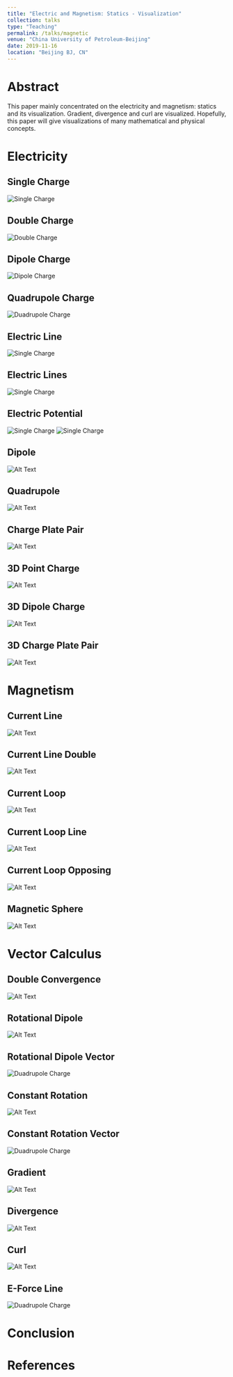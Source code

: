 ```yaml
---
title: "Electric and Magnetism: Statics - Visualization"
collection: talks
type: "Teaching"
permalink: /talks/magnetic
venue: "China University of Petroleum-Beijing"
date: 2019-11-16
location: "Beijing BJ, CN"
---
```



# Abstract

This paper mainly concentrated on the electricity and magnetism: 
statics and its visualization. Gradient, divergence and curl are 
visualized. Hopefully, this paper will give  visualizations of many 
mathematical and physical concepts.


# Electricity

## Single Charge
![Single Charge](./figs/singlecharge.png)

## Double Charge
![Double Charge](./figs/doublecharge.png)

## Dipole Charge
![Dipole Charge](./figs/dipolecharge.png)

## Quadrupole Charge
![Duadrupole Charge](./figs/quadrupolecharge.png)

## Electric Line
![Single Charge](./figs/electric-line.png)

## Electric Lines
![Single Charge](./figs/e-lines.png)

## Electric Potential
![Single Charge](./figs/e-potential.png)
![Single Charge](./figs/e-potential1.png)

## Dipole 
![Alt Text](./figs/dipolegif.gif)

## Quadrupole 
![Alt Text](./figs/quadrupole.gif)

## Charge Plate Pair
![Alt Text](./figs/chargeplate.gif)

## 3D Point Charge
![Alt Text](./figs/3dpointcharge.gif)

## 3D Dipole Charge
![Alt Text](./figs/3d-dipolecharge.gif)

## 3D  Charge Plate Pair
![Alt Text](./figs/3d-charge-plate-pair.gif)

# Magnetism
## Current Line
![Alt Text](./figs/current-line.gif)

## Current Line Double
![Alt Text](./figs/current-line-double.gif)

## Current Loop
![Alt Text](./figs/current-loop.gif)

## Current Loop Line
![Alt Text](./figs/current-loop-line.gif)

## Current Loop Opposing
![Alt Text](./figs/current-loop-opposing.gif)

## Magnetic Sphere
![Alt Text](./figs/mag-sphere.gif)

# Vector Calculus
## Double Convergence
![Alt Text](./figs/double-convergence.gif)

## Rotational Dipole
![Alt Text](./figs/rotational-dipole.gif)

## Rotational Dipole Vector
![Duadrupole Charge](./figs/rotational-dipole.png)

## Constant Rotation
![Alt Text](./figs/constant-rotation.gif)

## Constant Rotation Vector
![Duadrupole Charge](./figs/constant-rotation.png)

## Gradient
![Alt Text](./figs/gradient.gif)

## Divergence
![Alt Text](./figs/divergence.gif)

## Curl
![Alt Text](./figs/curl.gif)

## E-Force Line
![Duadrupole Charge](./figs/e-force-line.png)

# Conclusion

# References

